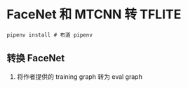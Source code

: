# FaceNet 和 MTCNN 转 TFLITE

```
pipenv install # 布道 pipenv 
```

## 转换 FaceNet


1. 将作者提供的 training graph 转为 eval graph

```

```